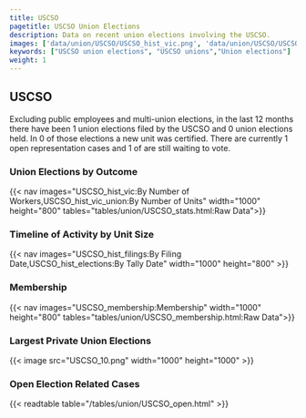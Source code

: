 ```yaml
---
title: USCSO
pagetitle: USCSO Union Elections
description: Data on recent union elections involving the USCSO.
images: ['data/union/USCSO/USCSO_hist_vic.png', 'data/union/USCSO/USCSO_hist_size.png', 'data/union/USCSO/USCSO_10.png']
keywords: ["USCSO union elections", "USCSO unions","Union elections"]
weight: 1
---
```

##  USCSO

Excluding public employees and multi-union elections, in the last 12 months there have been 1 union elections filed by the USCSO and 0 union elections held. In 0 of those elections a new unit was certified. There are currently 1 open representation cases and 1 of are still waiting to vote.

### Union Elections by Outcome
{{< nav images="USCSO_hist_vic:By Number of Workers,USCSO_hist_vic_union:By Number of Units" width="1000" height="800" tables="tables/union/USCSO_stats.html:Raw Data">}}

### Timeline of Activity by Unit Size
{{< nav images="USCSO_hist_filings:By Filing Date,USCSO_hist_elections:By Tally Date" width="1000" height="800" >}}

### Membership
{{< nav images="USCSO_membership:Membership" width="1000" height="800" tables="tables/union/USCSO_membership.html:Raw Data">}}

### Largest Private Union Elections
{{< image src="USCSO_10.png" width="1000" height="1000"  >}}

### Open Election Related Cases
{{< readtable table="/tables/union/USCSO_open.html" >}}

